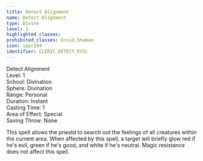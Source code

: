 ```yaml
---
title: Detect Alignment
name: Detect Alignment
type: Divine
level: 1
highlighted_classes: 
prohibited_classes: Druid,Shaman
icon: sppr104
identifier: CLERIC_DETECT_EVIL
---
```

Detect Alignment  
Level: 1  
School: Divination  
Sphere: Divination  
Range: Personal  
Duration: Instant  
Casting Time: 1  
Area of Effect: Special  
Saving Throw: None  
  
This spell allows the priestd to search out the feelings of all creatures within the current area. When affected by this spell, a target will briefly glow red if he's evil, green if he's good, and white if he's neutral. Magic resistance does not affect this spell.  
